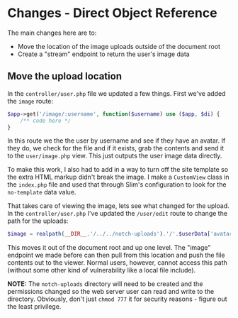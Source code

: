 Changes - Direct Object Reference
=================================

The main changes here are to:

- Move the location of the image uploads outside of the document root
- Create a "stream" endpoint to return the user's image data

## Move the upload location

In the `controller/user.php` file we updated a few things. First we've added the `image` route:

```php
$app->get('/image/:username', function($username) use ($app, $di) {
	/** code here */
}
```

In this route we the the user by username and see if they have an avatar. If they do, we check for the file and
if it exists, grab the contents and send it to the `user/image.php` view. This just outputs the user image data
directly.

To make this work, I also had to add in a way to turn off the site template so the extra HTML markup didn't
break the image. I make a `CustomView` class in the `index.php` file and used that through Slim's configuration
to look for the `no-template` data value.

That takes care of viewing the image, lets see what changed for the upload. In the `controller/user.php` I've
updated the `/user/edit` route to change the path for the uploads:

```php
$image = realpath(__DIR__.'/../../notch-uploads').'/'.$userData['avatar'];
```

This moves it out of the document root and up one level. The "image" endpoint we made before can then pull from
this location and push the file contents out to the viewer. Normal users, however, cannot access this path (without
some other kind of vulnerability like a local file include).

**NOTE:** The `notch-uploads` directory will need to be created and the permissions changed so the web server
user can read and write to the directory. Obviously, don't just `chmod 777` it for security reasons - figure out
the least privilege.